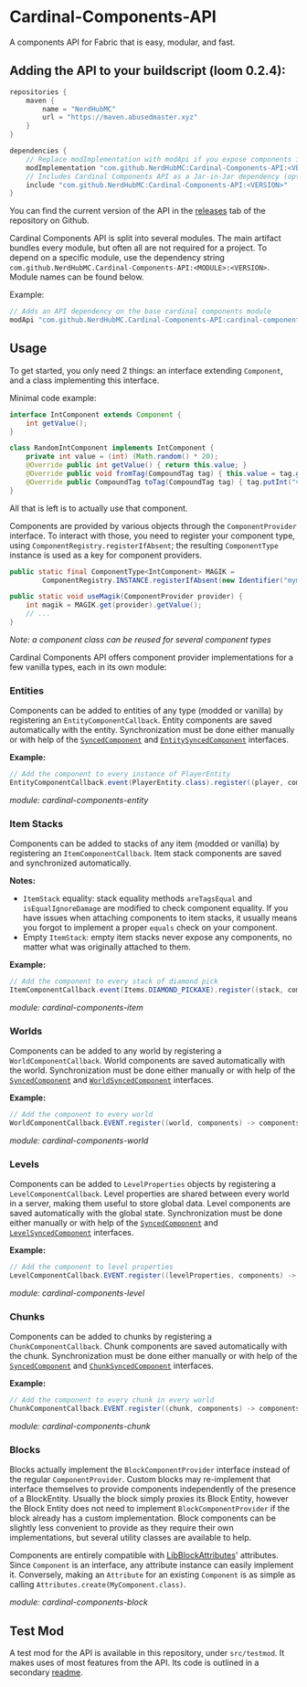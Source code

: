 # Cardinal-Components-API
A components API for Fabric that is easy, modular, and fast.

## Adding the API to your buildscript (loom 0.2.4):
```gradle
repositories {
    maven {
        name = "NerdHubMC"
        url = "https://maven.abusedmaster.xyz"
    }
}

dependencies {
    // Replace modImplementation with modApi if you expose components in your own API
    modImplementation "com.github.NerdHubMC:Cardinal-Components-API:<VERSION>"
    // Includes Cardinal Components API as a Jar-in-Jar dependency (optional)
    include "com.github.NerdHubMC:Cardinal-Components-API:<VERSION>"
}
```

You can find the current version of the API in the [releases](https://github.com/NerdHubMC/Cardinal-Components-API/releases) tab of the repository on Github.

Cardinal Components API is split into several modules. The main artifact bundles every module, but often all
are not required for a project. To depend on a specific module, use the dependency string
`com.github.NerdHubMC.Cardinal-Components-API:<MODULE>:<VERSION>`. Module names can be found below.

Example:
```gradle
// Adds an API dependency on the base cardinal components module
modApi "com.github.NerdHubMC.Cardinal-Components-API:cardinal-components-base:<VERSION>"
```

## Usage

To get started, you only need 2 things: an interface extending `Component`, and a class implementing this interface.

Minimal code example:
```java
interface IntComponent extends Component {
    int getValue();
}

class RandomIntComponent implements IntComponent {
    private int value = (int) (Math.random() * 20);
    @Override public int getValue() { return this.value; }
    @Override public void fromTag(CompoundTag tag) { this.value = tag.getInt("value"); }
    @Override public CompoundTag toTag(CompoundTag tag) { tag.putInt("value", this.value); return tag; }
}
```
All that is left is to actually use that component.

Components are provided by various objects through the `ComponentProvider` interface. 
To interact with those, you need to register your component type, using `ComponentRegistry.registerIfAbsent`;
the resulting `ComponentType` instance is used as a key for component providers.
```java
public static final ComponentType<IntComponent> MAGIK = 
        ComponentRegistry.INSTANCE.registerIfAbsent(new Identifier("mymod:magik"), IntComponent.class);

public static void useMagik(ComponentProvider provider) {
    int magik = MAGIK.get(provider).getValue();
    // ...
}
```
*Note: a component class can be reused for several component types*

Cardinal Components API offers component provider implementations for a few vanilla types, each in its own module:

### Entities

Components can be added to entities of any type (modded or vanilla) by registering an `EntityComponentCallback`.
Entity components are saved automatically with the entity. Synchronization must be done either manually or with
help of the [`SyncedComponent`](https://github.com/NerdHubMC/Cardinal-Components-API/blob/master/cardinal-components-base/src/main/java/nerdhub/cardinal/components/api/component/extension/SyncedComponent.java) 
and [`EntitySyncedComponent`](https://github.com/NerdHubMC/Cardinal-Components-API/blob/master/cardinal-components-entity/src/main/java/nerdhub/cardinal/components/api/util/sync/EntitySyncedComponent.java) interfaces.

**Example:**
```java
// Add the component to every instance of PlayerEntity
EntityComponentCallback.event(PlayerEntity.class).register((player, components) -> components.put(MAGIK, new RandomIntComponent()));
```

*module: cardinal-components-entity*

### Item Stacks

Components can be added to stacks of any item (modded or vanilla) by registering an `ItemComponentCallback`.
Item stack components are saved and synchronized automatically.

**Notes:**
- `ItemStack` equality: stack equality methods `areTagsEqual` and `isEqualIgnoreDamage` are modified to check component equality.
If you have issues when attaching components to item stacks, it usually means you forgot to implement a proper
`equals` check on your component.
- Empty `ItemStack`: empty item stacks never expose any components, no matter what was originally attached to them.

**Example:**
```java
// Add the component to every stack of diamond pick
ItemComponentCallback.event(Items.DIAMOND_PICKAXE).register((stack, components) -> components.put(MAGIK, new RandomIntComponent()));
```

*module: cardinal-components-item*

### Worlds

Components can be added to any world by registering a `WorldComponentCallback`.
World components are saved automatically with the world. Synchronization must be done either manually or with
help of the [`SyncedComponent`](https://github.com/NerdHubMC/Cardinal-Components-API/blob/master/cardinal-components-base/src/main/java/nerdhub/cardinal/components/api/component/extension/SyncedComponent.java) 
and [`WorldSyncedComponent`](https://github.com/NerdHubMC/Cardinal-Components-API/blob/master/cardinal-components-world/src/main/java/nerdhub/cardinal/components/api/util/sync/WorldSyncedComponent.java) interfaces.

**Example:**
```java
// Add the component to every world
WorldComponentCallback.EVENT.register((world, components) -> components.put(MAGIK, new RandomIntComponent()));
```

*module: cardinal-components-world*

### Levels

Components can be added to `LevelProperties` objects by registering a `LevelComponentCallback`.
Level properties are shared between every world in a server, making them useful to store global data.
Level components are saved automatically with the global state. Synchronization must be done either manually or with
help of the [`SyncedComponent`](https://github.com/NerdHubMC/Cardinal-Components-API/blob/master/cardinal-components-base/src/main/java/nerdhub/cardinal/components/api/component/extension/SyncedComponent.java) 
and [`LevelSyncedComponent`](https://github.com/NerdHubMC/Cardinal-Components-API/blob/master/cardinal-components-level/src/main/java/nerdhub/cardinal/components/api/util/sync/LevelSyncedComponent.java) interfaces.

**Example:**
```java
// Add the component to level properties
LevelComponentCallback.EVENT.register((levelProperties, components) -> components.put(MAGIK, new RandomIntComponent()));
```

*module: cardinal-components-level*

### Chunks

Components can be added to chunks by registering a `ChunkComponentCallback`.
Chunk components are saved automatically with the chunk. Synchronization must be done either manually or with
help of the [`SyncedComponent`](https://github.com/NerdHubMC/Cardinal-Components-API/blob/master/cardinal-components-base/src/main/java/nerdhub/cardinal/components/api/component/extension/SyncedComponent.java) 
and [`ChunkSyncedComponent`](https://github.com/NerdHubMC/Cardinal-Components-API/blob/master/cardinal-components-chunk/src/main/java/nerdhub/cardinal/components/api/util/sync/ChunkSyncedComponent.java) interfaces.

**Example:**
```java
// Add the component to every chunk in every world
ChunkComponentCallback.EVENT.register((chunk, components) -> components.put(MAGIK, new RandomIntComponent()));
```

*module: cardinal-components-chunk*

### Blocks

Blocks actually implement the `BlockComponentProvider` interface instead of the regular `ComponentProvider`.
Custom blocks may re-implement that interface themselves to provide components independently of the presence of
a BlockEntity. Usually the block simply proxies its Block Entity, however the Block Entity does not need to 
implement `BlockComponentProvider` if the block already has a custom implementation. Block components can be
slightly less convenient to provide as they require their own implementations, but several utility classes
are available to help.

Components are entirely compatible with [LibBlockAttributes](https://github.com/AlexIIL/LibBlockAttributes)' attributes.
Since `Component` is an interface, any attribute instance can easily implement it. Conversely, making an `Attribute`
for an existing `Component` is as simple as calling `Attributes.create(MyComponent.class)`.

*module: cardinal-components-block*


## Test Mod
A test mod for the API is available in this repository, under `src/testmod`. It makes uses of most features from the API.
Its code is outlined in a secondary [readme](https://github.com/NerdHubMC/Cardinal-Components-API/blob/master/src/testmod/readme.md).
